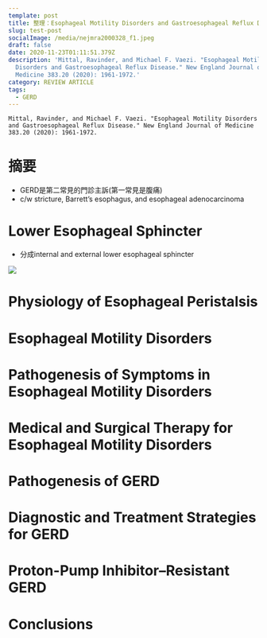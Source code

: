 ```yaml
---
template: post
title: 整理：Esophageal Motility Disorders and Gastroesophageal Reflux Disease.
slug: test-post
socialImage: /media/nejmra2000328_f1.jpeg
draft: false
date: 2020-11-23T01:11:51.379Z
description: 'Mittal, Ravinder, and Michael F. Vaezi. "Esophageal Motility
  Disorders and Gastroesophageal Reflux Disease." New England Journal of
  Medicine 383.20 (2020): 1961-1972.'
category: REVIEW ARTICLE
tags:
  - GERD
---
```

`Mittal, Ravinder, and Michael F. Vaezi. "Esophageal Motility Disorders and Gastroesophageal Reflux Disease." New England Journal of Medicine 383.20 (2020): 1961-1972.`

# 摘要
* GERD是第二常見的門診主訴(第一常見是腹痛)
* c/w stricture, Barrett’s esophagus, and esophageal adenocarcinoma
# Lower Esophageal Sphincter
* 分成internal and external lower esophageal sphincter

![](https://i.imgur.com/zRnjHsO.jpg)

# Physiology of Esophageal Peristalsis
# Esophageal Motility Disorders
# Pathogenesis of Symptoms in Esophageal Motility Disorders
# Medical and Surgical Therapy for Esophageal Motility Disorders
# Pathogenesis of GERD
# Diagnostic and Treatment Strategies for GERD
# Proton-Pump Inhibitor–Resistant GERD
# Conclusions
